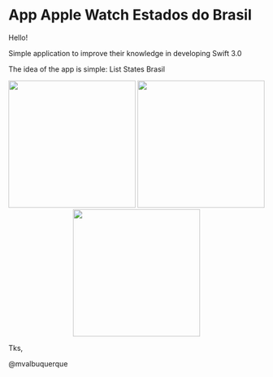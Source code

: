 # App Apple Watch Estados do Brasil


Hello! 

Simple application to improve their knowledge in developing Swift 3.0

The idea of the app is simple: List States Brasil

<p align="center">
  <img src="https://github.com/mvalbuquerque/AppleWatchEstadosdoBrasil/blob/master/home.png" width="250"/>
   
  <img src="https://github.com/mvalbuquerque/AppleWatchEstadosdoBrasil/blob/master/acre.png" width="250"/>
  
  <img src="https://github.com/mvalbuquerque/AppleWatchEstadosdoBrasil/blob/master/pernambuco.png" width="250"/>
</p>

Tks, 

@mvalbuquerque
